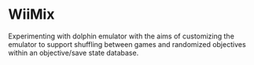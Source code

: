 # WiiMix
Experimenting with dolphin emulator with the aims of customizing the emulator to support shuffling between games and randomized objectives within an objective/save state database. 
